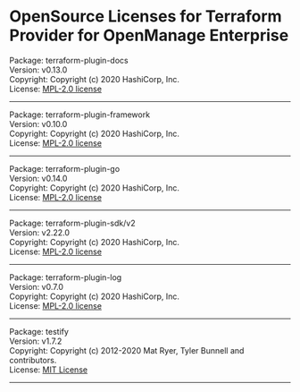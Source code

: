 OpenSource Licenses for Terraform Provider for OpenManage Enterprise
=======================================================================

Package: terraform-plugin-docs  
Version: v0.13.0  
Copyright: Copyright (c) 2020 HashiCorp, Inc.  
License: [MPL-2.0 license](https://github.com/hashicorp/terraform-plugin-docs/blob/main/LICENSE)

* * *
Package: terraform-plugin-framework  
Version: v0.10.0  
Copyright: Copyright (c) 2020 HashiCorp, Inc.  
License: [MPL-2.0 license](https://github.com/hashicorp/terraform-plugin-framework/blob/main/LICENSE)

* * *

Package: terraform-plugin-go  
Version: v0.14.0  
Copyright: Copyright (c) 2020 HashiCorp, Inc.  
License: [MPL-2.0 license](https://github.com/hashicorp/terraform-plugin-go/blob/main/LICENSE)

* * *

Package: terraform-plugin-sdk/v2  
Version: v2.22.0  
Copyright: Copyright (c) 2020 HashiCorp, Inc.  
License: [MPL-2.0 license](https://github.com/hashicorp/terraform-plugin-sdk/blob/main/LICENSE)

* * *

Package: terraform-plugin-log  
Version: v0.7.0  
Copyright: Copyright (c) 2020 HashiCorp, Inc.  
License: [MPL-2.0 license](https://github.com/hashicorp/terraform-plugin-log/blob/main/LICENSE)

* * *

Package: testify  
Version: v1.7.2  
Copyright: Copyright (c) 2012-2020 Mat Ryer, Tyler Bunnell and contributors.  
License: [MIT License](https://github.com/stretchr/testify/blob/v1.7.2/LICENSE)

* * *